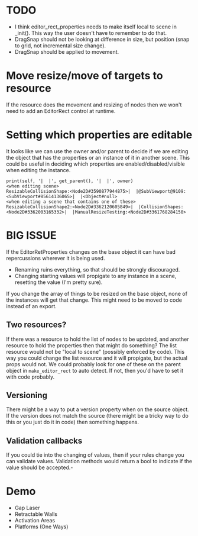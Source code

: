 # TODO
* I think editor_rect_properties needs to make itself local to scene in _init().  This way the user doesn't have to remember to do that.
* DragSnap should not be looking at difference in size, but position (snap to grid, not incremental size change).
* DragSnap should be applied to movement.


# Move resize/move of targets to resource
If the resource does the movement and resizing of nodes then we won't need to add an EditorRect control at runtime.


# Setting which properties are editable
It looks like we can use the owner and/or parent to decide if we are editing the object that has the properties or an instance of it in another scene.  This could be useful in deciding which properties are enabled/disabled/visible when editing the instance.

```
print(self, '|  |', get_parent(), '|  |', owner)
<when editing scene>
ResizableCollisionShape:<Node2D#3590877944875>|  |@SubViewport@9109:<SubViewport#85614136065>|  |<Object#null>
<when editing a scene that contains one of these>
ResizableCollisionShape2:<Node2D#3362120605849>|  |CollisionShapes:<Node2D#3362003165332>|  |ManualResizeTesting:<Node2D#3361768284150>
```

# BIG ISSUE
If the EditorRetProperties changes on the base object it can have bad repercussions wherever it is being used.
* Renaming ruins everything, so that should be strongly discouraged.
* Changing starting values will propigate to any instance in a scene, resetting the value (I'm pretty sure).

If you change the array of things to be resized on the base object, none of the instances will get that change.  This might need to be moved to code instead of an export.


## Two resources?
If there was a resource to hold the list of nodes to be updated, and another resource to hold the properties then that might do something?  The list resource would not be "local to scene" (possibly enforced by code).  This way you could change the list resource and it will propigate, but the actual props would not.  We could probably look for one of these on the parent object in `make_editor_rect` to auto detect.  If not, then you'd have to set it with code probably.


## Versioning
There might be a way to put a version property when on the source object.  If the version does not match the source (there might be a tricky way to do this or you just do it in code) then something happens.

## Validation callbacks
If you could tie into the changing of values, then if your rules change you can validate values.  Validation methods would return a bool to indicate if the value should be accepted.-

# Demo
* Gap Laser
* Retractable Walls
* Activation Areas
* Platforms (One Ways)